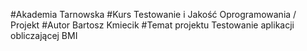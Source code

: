 #Akademia Tarnowska
#Kurs
Testowanie i Jakość Oprogramowania / Projekt
#Autor
Bartosz Kmiecik
#Temat projektu
Testowanie aplikacji obliczającej BMI

